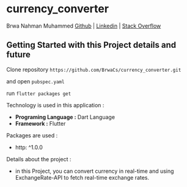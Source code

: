 # currency_converter

Brwa Nahman Muhammed [Github](https://github.com/BrwaCs) | [Linkedin](https://www.linkedin.com/in/brwa-nahman-449996197) | [Stack Overflow](stackoverflow.com/users/19229945/brwa-nahman)

## Getting Started with this Project details and future 

Clone repository `https://github.com/BrwaCs/currency_converter.git`

and open `pubspec.yaml`

run `flutter packages get`

Technology is used in this application :

- **Programing Language :** Dart Language
- **Framework :** Flutter

Packages are used :
- http: ^1.0.0

Details about the project :
- in this Project, you can convert currency in real-time and using ExchangeRate-API to fetch real-time exchange rates.




